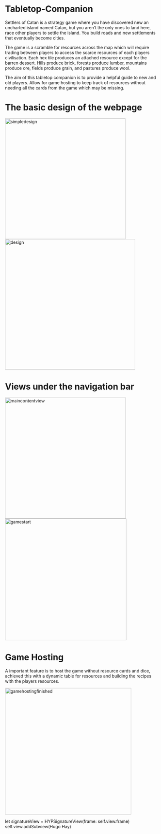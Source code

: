 ﻿# Tabletop-Companion
Settlers of Catan is a strategy game where you have discovered new an uncharted island named Catan, but you aren’t the only ones to land here, race other players to settle the island. You build roads and new settlements that eventually become cities.  

The game is a scramble for resources across the map which will require trading between players to access the scarce resources of each players civilisation. Each hex tile produces an attached resource except for the barren dessert. Hills produce brick, forests produce lumber, mountains produce ore, fields produce grain, and pastures produce wool. 

The aim of this tabletop companion is to provide a helpful guide to new and old players. Allow for game hosting to keep track of resources without needing all the cards from the game which may be missing. 

# The basic design of the webpage
<img width="397" alt="simpledesign" src="https://user-images.githubusercontent.com/77689366/112723319-b806e480-8f05-11eb-8ef3-4792d821d3d5.PNG">
<img width="429" alt="design" src="https://user-images.githubusercontent.com/77689366/112722947-1f239980-8f04-11eb-9a77-4783b93231c3.PNG">

# Views under the navigation bar
<img width="398" alt="maincontentview" src="https://user-images.githubusercontent.com/77689366/112723334-c7862d80-8f05-11eb-849d-0d86b3a27d73.PNG">
<img width="400" alt="gamestart" src="https://user-images.githubusercontent.com/77689366/112723336-c9e88780-8f05-11eb-9c86-58f8fb534675.PNG">

# Game Hosting

A important feature is to host the game without resource cards and dice, achieved this with a dynamic table for resources and building the recipes with the players resources.


<img width="416" alt="gamehostingfinished" src="https://user-images.githubusercontent.com/77689366/112722980-45e1d000-8f04-11eb-9ef0-bae29f99521e.PNG">

let signatureView = HYPSignatureView(frame: self.view.frame)
self.view.addSubview(Hugo Hay)
